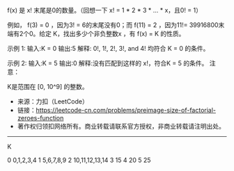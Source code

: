f(x) 是 x! 末尾是0的数量。（回想一下 x! = 1 * 2 * 3 * ... * x，且0! = 1）

例如， f(3) = 0 ，因为3! = 6的末尾没有0；而 f(11) = 2 ，因为11!= 39916800末端有2个0。给定 K，找出多少个非负整数x ，有 f(x) = K 的性质。

示例 1:
输入:K = 0
输出:5
解释: 0!, 1!, 2!, 3!, and 4! 均符合 K = 0 的条件。

示例 2:
输入:K = 5
输出:0
解释:没有匹配到这样的 x!，符合K = 5 的条件。
注意：

K是范围在 [0, 10^9] 的整数。

- 来源：力扣（LeetCode）
- 链接：https://leetcode-cn.com/problems/preimage-size-of-factorial-zeroes-function
- 著作权归领扣网络所有。商业转载请联系官方授权，非商业转载请注明出处。

---

K

0   0,1,2,3,4
1   5,6,7,8,9
2   10,11,12,13,14
3   15
4   20
5   25
